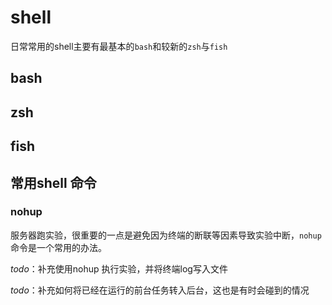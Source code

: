 # shell

日常常用的shell主要有最基本的`bash`和较新的`zsh`与`fish`

## bash

## zsh

## fish


## 常用shell 命令

### nohup 

服务器跑实验，很重要的一点是避免因为终端的断联等因素导致实验中断，`nohup`命令是一个常用的办法。

*todo*：补充使用nohup 执行实验，并将终端log写入文件

*todo*：补充如何将已经在运行的前台任务转入后台，这也是有时会碰到的情况